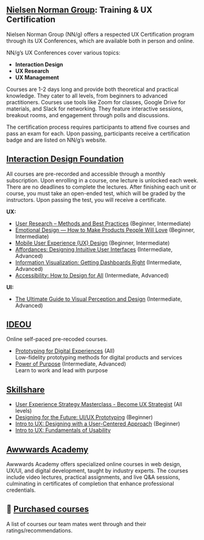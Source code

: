 ## [Nielsen Norman Group](https://www.nngroup.com/courses/): Training & UX Certification

Nielsen Norman Group (NN/g) offers a respected UX Certification program through its UX Conferences, which are available both in person and online.

NN/g’s UX Conferences cover various topics:

- **Interaction Design**
- **UX Research**
- **UX Management**

Courses are 1-2 days long and provide both theoretical and practical knowledge. They cater to all levels, from beginners to advanced practitioners. Courses use tools like Zoom for classes, Google Drive for materials, and Slack for networking. They feature interactive sessions, breakout rooms, and engagement through polls and discussions.

The certification process requires participants to attend five courses and pass an exam for each. Upon passing, participants receive a certification badge and are listed on NN/g’s website.

## [Interaction Design Foundation](https://www.interaction-design.org/) 

All courses are pre-recorded and accessible through a monthly subscription. Upon enrolling in a course, one lecture is unlocked each week. There are no deadlines to complete the lectures. After finishing each unit or course, you must take an open-ended test, which will be graded by the instructors. Upon passing the test, you will receive a certificate.

**UX:**

- [User Research – Methods and Best Practices](https://www.interaction-design.org/courses/user-research-methods-and-best-practices) (Beginner, Intermediate) 
- [Emotional Design — How to Make Products People Will Love](https://www.interaction-design.org/courses/emotional-design-how-to-make-products-people-will-love) (Beginner, Intermediate)
- [Mobile User Experience (UX) Design](https://www.interaction-design.org/courses/mobile-user-experience-design) (Beginner, Intermediate)
- [Affordances: Designing Intuitive User Interfaces](https://www.interaction-design.org/courses/affordances-designing-intuitive-user-interfaces) (Intermediate, Advanced) 
- [Information Visualization: Getting Dashboards Right](https://www.interaction-design.org/courses/information-visualization-getting-dashboards-right) (Intermediate, Advanced) 
- [Accessibility: How to Design for All](https://www.interaction-design.org/courses/accessibility-how-to-design-for-all) (Intermediate, Advanced)

**UI:**

- [The Ultimate Guide to Visual Perception and Design](https://www.interaction-design.org/courses/the-ultimate-guide-to-visual-perception-and-design) (Intermediate, Advanced)

## [IDEOU](https://www.ideou.com/collections/courses)
Online self-paced pre-recoded courses.

- [Prototyping for Digital Experiences](https://www.ideou.com/products/prototyping-for-digital-experiences) (All) <br>
Low-fidelity prototyping methods for digital products and services
- [Power of Purpose](https://www.ideou.com/products/power-of-purpose) (Intermediate, Advanced) <br>
Learn to work and lead with purpose

## [Skillshare](https://www.skillshare.com/home)

- [User Experience Strategy Masterclass - Become UX Strategist](https://www.skillshare.com/classes/User-Experience-Strategy-Masterclass-Become-UX-Strategist/225657341/projects?via=search-layout-grid) (All levels)
- [Designing for the Future: UI/UX Prototyping](https://www.skillshare.com/classes/Designing-for-the-Future-UIUX-Prototyping/915958036?via=search-layout-grid) (Beginner)
- [Intro to UX: Designing with a User-Centered Approach](https://www.skillshare.com/classes/Intro-to-UX-Designing-with-a-User-Centered-Approach/658216834) (Beginner)
- [Intro to UX: Fundamentals of Usability](https://www.skillshare.com/classes/Intro-to-UX-Fundamentals-of-Usability/538580770?via=browse-rating-ui-ux-design-layout-grid)

## [Awwwards Academy](https://www.awwwards.com/academy/)

Awwwards Academy offers specialized online courses in web design, UX/UI, and digital development, taught by industry experts. The courses include video lectures, practical assignments, and live Q&A sessions, culminating in certificates of completion that enhance professional credentials. 

## 🛒 [Purchased courses](https://app.productive.io/1-infinum/pages/83124)

A list of courses our team mates went through and their ratings/recommendations.
